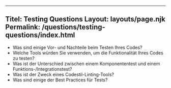 ***

## Titel: Testing Questions&#xA;Layout: layouts/page.njk&#xA;Permalink: /questions/testing-questions/index.html

*   Was sind einige Vor- und Nachteile beim Testen Ihres Codes?
*   Welche Tools würden Sie verwenden, um die Funktionalität Ihres Codes zu testen?
*   Was ist der Unterschied zwischen einem Komponententest und einem Funktions-/Integrationstest?
*   Was ist der Zweck eines Codestil-Linting-Tools?
*   Was sind einige der Best Practices für Tests?
